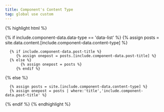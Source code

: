 ```yaml
---
title: Component's Content Type
tag: global use custom
---
```


{% highlight html %}
   <!-- If data type is from yml or other data file  sent to find file in _data/content folder -->
   {% if include.component-data.data-type == 'data-list' %}
      {% assign posts = site.data.content.[include.component-data.content-type] %}
   <!-- If there is no post-tile it will look only for the file not inside the file -->
      {% if include.component-data.post-title %}
         {% assign onepost = posts.[include.component-data.post-title] %}
      {% else %}
           {% assign onepost = posts %}
         {% endif %}
   {% else %}
   <!-- else if it is collection -->
      {% assign posts = site.[include.component-data.content-type] %}
      {% assign onepost = posts | where:'title','include.component-data.post-title' %}   
   {% endif %}
{% endhighlight %}